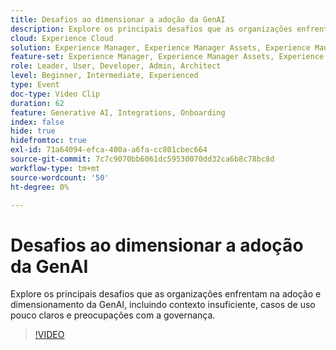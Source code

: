 ```yaml
---
title: Desafios ao dimensionar a adoção da GenAI
description: Explore os principais desafios que as organizações enfrentam na adoção e dimensionamento da GenAI, incluindo contexto insuficiente, casos de uso pouco claros e preocupações com a governança.
cloud: Experience Cloud
solution: Experience Manager, Experience Manager Assets, Experience Manager Forms, Experience Manager Sites
feature-set: Experience Manager, Experience Manager Assets, Experience Manager Forms, Experience Manager Sites
role: Leader, User, Developer, Admin, Architect
level: Beginner, Intermediate, Experienced
type: Event
doc-type: Video Clip
duration: 62
feature: Generative AI, Integrations, Onboarding
index: false
hide: true
hidefromtoc: true
exl-id: 71a64094-efca-400a-a6fa-cc801cbec664
source-git-commit: 7c7c9070bb6061dc59530070dd32ca6b8c78bc8d
workflow-type: tm+mt
source-wordcount: '50'
ht-degree: 0%

---
```


# Desafios ao dimensionar a adoção da GenAI

Explore os principais desafios que as organizações enfrentam na adoção e dimensionamento da GenAI, incluindo contexto insuficiente, casos de uso pouco claros e preocupações com a governança.

>[!VIDEO](https://video.tv.adobe.com/v/3459230/?learn=on&enablevpops)
